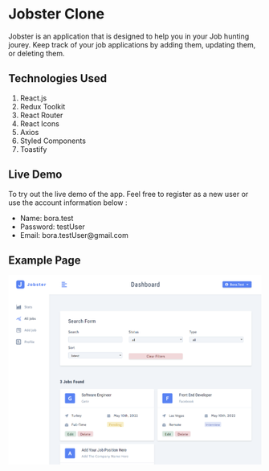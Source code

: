 # Jobster Clone

Jobster is an application that is designed to help you in your Job hunting jourey. Keep track of your job applications by adding them, updating them, or deleting them.

## Technologies Used

1. React.js
2. Redux Toolkit
3. React Router
4. React Icons
5. Axios
6. Styled Components
7. Toastify

## Live Demo

To try out the live demo of the app. Feel free to register as a new user or use the account information below :

<ul>
  <li>Name: bora.test</li>
  <li>Password: testUser</li>
  <li>Email: bora.testUser@gmail.com</li>
</ul>

## Example Page

![App page example](/example.png 'Example Page of the App')
